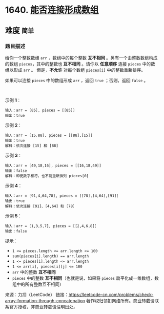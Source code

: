 # 1640. [能否连接形成数组](https://leetcode-cn.com/problems/check-array-formation-through-concatenation/)  
<font size=5> 难度 `简单` </font>
---

### 题目描述

给你一个整数数组 `arr` ，数组中的每个整数 **互不相同** 。另有一个由整数数组构成的数组 `pieces`，其中的整数也 **互不相同** 。请你以 **任意顺序** 连接 `pieces` 中的数组以形成 `arr` 。
但是，**不允许** 对每个数组 `pieces[i]` 中的整数重新排序。

如果可以连接 `pieces` 中的数组形成 `arr` ，返回 `true` ；否则，返回 `false` 。

 

示例 **1**：
```
输入：arr = [85], pieces = [[85]]
输出：true
```
示例 **2**：
```
输入：arr = [15,88], pieces = [[88],[15]]
输出：true
解释：依次连接 [15] 和 [88]
```
示例 **3**：
```
输入：arr = [49,18,16], pieces = [[16,18,49]]
输出：false
解释：即便数字相符，也不能重新排列 pieces[0]
```
示例 **4**：
```
输入：arr = [91,4,64,78], pieces = [[78],[4,64],[91]]
输出：true
解释：依次连接 [91]、[4,64] 和 [78]
```
示例 **5**：
```
输入：arr = [1,3,5,7], pieces = [[2,4,6,8]]
输出：false
```

提示：

* `1 <= pieces.length <= arr.length <= 100`
* `sum(pieces[i].length) == arr.length`
* `1 <= pieces[i].length <= arr.length`
* `1 <= arr[i], pieces[i][j] <= 100`
* `arr` 中的整数 **互不相同**
* `pieces` 中的整数 **互不相同**（也就是说，如果将 `pieces` 扁平化成一维数组，数组中的所有整数互不相同）

来源：力扣（LeetCode）
链接：https://leetcode-cn.com/problems/check-array-formation-through-concatenation
著作权归领扣网络所有。商业转载请联系官方授权，非商业转载请注明出处。
